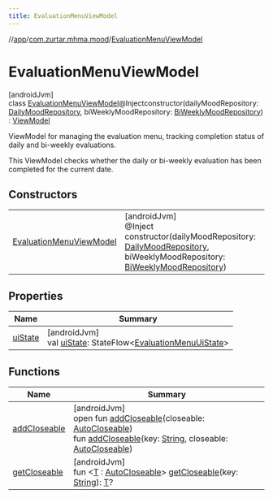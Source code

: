 ```yaml
---
title: EvaluationMenuViewModel
---
```

//[app](../../../index.html)/[com.zurtar.mhma.mood](../index.html)/[EvaluationMenuViewModel](index.html)



# EvaluationMenuViewModel



[androidJvm]\
class [EvaluationMenuViewModel](index.html)@Injectconstructor(dailyMoodRepository: [DailyMoodRepository](../../com.zurtar.mhma.data/-daily-mood-repository/index.html), biWeeklyMoodRepository: [BiWeeklyMoodRepository](../../com.zurtar.mhma.data/-bi-weekly-mood-repository/index.html)) : [ViewModel](https://developer.android.com/reference/kotlin/androidx/lifecycle/ViewModel.html)

ViewModel for managing the evaluation menu, tracking completion status of daily and bi-weekly evaluations.



This ViewModel checks whether the daily or bi-weekly evaluation has been completed for the current date.



## Constructors


| | |
|---|---|
| [EvaluationMenuViewModel](-evaluation-menu-view-model.html) | [androidJvm]<br>@Inject<br>constructor(dailyMoodRepository: [DailyMoodRepository](../../com.zurtar.mhma.data/-daily-mood-repository/index.html), biWeeklyMoodRepository: [BiWeeklyMoodRepository](../../com.zurtar.mhma.data/-bi-weekly-mood-repository/index.html)) |


## Properties


| Name | Summary |
|---|---|
| [uiState](ui-state.html) | [androidJvm]<br>val [uiState](ui-state.html): StateFlow&lt;[EvaluationMenuUiState](../-evaluation-menu-ui-state/index.html)&gt; |


## Functions


| Name | Summary |
|---|---|
| [addCloseable](../../com.zurtar.mhma.util/-navigation-view-model/index.html#383812252%2FFunctions%2F-451970049) | [androidJvm]<br>open fun [addCloseable](../../com.zurtar.mhma.util/-navigation-view-model/index.html#383812252%2FFunctions%2F-451970049)(closeable: [AutoCloseable](https://developer.android.com/reference/kotlin/java/lang/AutoCloseable.html))<br>fun [addCloseable](../../com.zurtar.mhma.util/-navigation-view-model/index.html#1722490497%2FFunctions%2F-451970049)(key: [String](https://kotlinlang.org/api/core/kotlin-stdlib/kotlin/-string/index.html), closeable: [AutoCloseable](https://developer.android.com/reference/kotlin/java/lang/AutoCloseable.html)) |
| [getCloseable](../../com.zurtar.mhma.util/-navigation-view-model/index.html#1102255800%2FFunctions%2F-451970049) | [androidJvm]<br>fun &lt;[T](../../com.zurtar.mhma.util/-navigation-view-model/index.html#1102255800%2FFunctions%2F-451970049) : [AutoCloseable](https://developer.android.com/reference/kotlin/java/lang/AutoCloseable.html)&gt; [getCloseable](../../com.zurtar.mhma.util/-navigation-view-model/index.html#1102255800%2FFunctions%2F-451970049)(key: [String](https://kotlinlang.org/api/core/kotlin-stdlib/kotlin/-string/index.html)): [T](../../com.zurtar.mhma.util/-navigation-view-model/index.html#1102255800%2FFunctions%2F-451970049)? |
